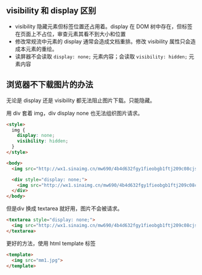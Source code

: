 ## visibility 和 display 区别

* visibility 隐藏元素但标签位置还占用着。display 在 DOM 树中存在，但标签在页面上不占位，审查元素其看不到大小和位置
* 修改常规流中元素的 display 通常会造成文档重排。修改 visibility 属性只会造成本元素的重绘。
* 读屏器不会读取 `display: none;` 元素内容；会读取 `visibility: hidden;` 元素内容

## 浏览器不下载图片的办法

无论是 display 还是 visibility 都无法阻止图片下载。只能隐藏。

用 div 套着 img，div display none 也无法组织图片请求。

```html
<style>
  img {
    display: none;
    visibility: hidden;
  }
</style>

<body>
  <img src="http://wx1.sinaimg.cn/mw690/4b4d632fgy1fieobgb1ftj209c08cjse.jpg">

  <div style="display: none;">
    <img src="http://wx1.sinaimg.cn/mw690/4b4d632fgy1fieobgb1ftj209c08cjse.jpg">
  </div>
</body>
```

但是div 换成 textarea 就好用，图片不会被请求。

```html
<textarea style="display: none;">
  <img src="http://wx1.sinaimg.cn/mw690/4b4d632fgy1fieobgb1ftj209c08cjse.jpg">
</textarea>
```

更好的方法，使用 html template 标签

```html
<template>
  <img src="mm1.jpg">
</template>
```